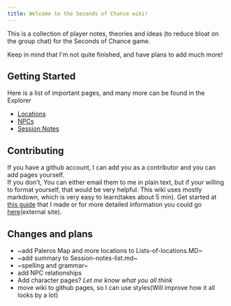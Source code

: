 ```yaml
---
title: Welcome to the Seconds of Chance wiki!
---
```


This is a collection of player notes, theories and ideas (to reduce bloat on the group chat) for the Seconds of Chance game.

Keep in mind that I'm not quite finished, and have plans to add much more!

## Getting Started
Here is a list of important pages, and many more can be found in the Explorer
- [Locations](Lists-of-locations)
- [NPCs](Lists-of-NPCs)
- [Session Notes](Session-notes-list)

## Contributing

If you have a github account, I can add you as a contributor and you can add pages yourself.  <br>
If you don't, You can either email them to me in plain text, but if your willing to format yourself, that would be very helpful. This wiki uses mostly markdown, which is very easy to learn(takes about 5 min). Get started at [this guide](https://github.com/SuperCharge81/Seconds-of-Chance-wiki/blob/main/Markdown-Basics.md) that I made or for more detailed information you could go [here](https://www.markdownguide.org/basic-syntax/)(external site).

## Changes and plans

- ~add Paleros Map and more locations to Lists-of-locations.MD~
- ~add summary to Session-notes-list.md~
- ~spelling and grammar~
- add NPC relationships
- Add character pages? *Let me know what you all think*
- move wiki to github pages, so I can use styles(Will improve how it all looks by a lot)